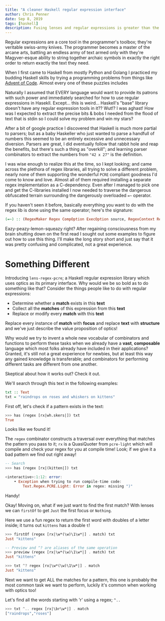 ```yaml
---
title: "A cleaner Haskell regular expression interface"
author: Chris Penner
date: Sep 8, 2019
tags: [haskell]
description: Fusing lenses and regular expressions is greater than the sum of their parts.
---
```






Regular expressions are a core tool in the programmer's toolbox; they're veritable swiss-army knives. The programmer becomes a master of the arcane arts, battling an endless army of text armed only with they're Magyver-esque ability to string together archaic symbols in exactly the right order to return exactly the text they need.

When I first came to Haskell from mostly Python and Golang I practiced my budding Haskell skills by trying a programming problems from things like [Advent of Code](https://adventofcode.com). Almost every one of these puzzles includes 

Naturally I assumed that EVERY language would want to provide its patrons with such power and immediately searched for how to use regular expressions in Hasekll. Except... this is weird... Haskell's "base" library doesn't have any regular expression tools in it?? Wut!? I was aghast! How was I expected to extract the precise bits & bobs I needed from the flood of text that is stdin so I could solve my problem and win my stars?

After a bit of google practice I discovered that Haskell is much more partial to parsers; but as a baby Haskeller who just wanted to parse a handfull of numbers this seemed to be an entirely excessive and unnecessary diversion.  Parsers are great, I did eventually follow that rabbit hole and reap the benefits, but there's such a thing as "overkill"; and learning parser combinators to extract the numbers from `"42 x 27"` is the definition.

I was wise enough to realize this at the time, so I kept looking; and came across the plethora of regex libraries, all trying to solve a different problem, nearly none of them supporting the wonderful `PCRE` compliant goodness I'd come to know and love. Almost all of them required installing a separate regex implementation as a C-dependency. Even after I managed to pick one and get the C-libraries installed I now needed to traverse the dangerous obfuscated terrain surrounding the dangerously overloaded `=~` operator.

If you haven't seen it before, basically everything you want to do with the regex lib is done using the same operator; here's the signature:

```haskell
(=~) :: (RegexMaker Regex CompOption ExecOption source, RegexContext Regex source1 target) => source1 -> source -> target
```

Eazy-peazy-lemon-squeazy right? After regaining consciousness from my brain shutting down on the first read I sought out some examples to figure out how to use this thing.
I'll make the long story short and just say that it was pretty confusing and complicated, not a great experience.

# Something Different

Introducing `lens-regex-pcre`; a Haskell regular expression library which uses optics as its primary interface. Why would we be so bold as to do something like that? Consider the things people like to do with regular expressions:

* Determine whether a **match** exists in this **text**
* Collect all the **matches** of this expression from this **text**
* Replace or modify every **match** with this **text**

Replace every instance of **match** with **focus** and replace **text** with **structure** and we've just describe the value proposition of optics!

Why would we try to invent a whole new vocabular of combinators and functions to perform these tasks when we already have a **vast**, **composable** language which most folks already have included in their applications? Granted, it's still not a great experience for newbies, but at least this way any gained knowledge is transferable; and combinators for performing different tasks are different from one another.

Skeptical about how it works out? Check it out.

We'll search through this text in the following examples:

```haskell
txt :: Text
txt = "raindrops on roses and whiskers on kittens"
```

First off, let's check if a pattern exists in the text:

```haskell
>>> has (regex [rx|wh.skers|]) txt
True
```

Looks like we found it!

The `regex` combinator constructs a traversal over everything that matches the pattern you pass to it; `rx` is a QuasiQuoter from `pcre-light` which will compile and check your regex for you at compile time! Look; if we give it a bad pattern we find out right away!

```haskell
-- Search
>>> has (regex [rx|(kitten|]) txt

<interactive>:1:12: error:
    • Exception when trying to run compile-time code:
        Text.Regex.PCRE.Light: Error in regex: missing ")"
```

Handy!

Okay! Moving on, what if we just want to find the first match? With lenses we can `firstOf` to get `Just` the first focus or `Nothing`.

Here we use a fun regex to return the first word with doubles of a letter inside; it turns out `kittens` has a double `t`!

```haskell
>>> firstOf (regex [rx|\w*(\w)\1\w*|] . match) txt
Just "kittens"

-- Preview and ^? are aliases of the same operation
>>> preview (regex [rx|\w*(\w)\1\w*|] . match) txt
Just "kittens"

>>> txt ^? regex [rx|\w*(\w)\1\w*|] . match
Just "kittens"
```

Next we want to get ALL the matches for a pattern, this one is probably the most common task we want to perform, luckily it's common when working with optics too!

Let's find all the words starting with 'r' using a regex; `^..`


```haskell
>>> txt ^.. regex [rx|\br\w*|] . match
["raindrops","roses"]
```


